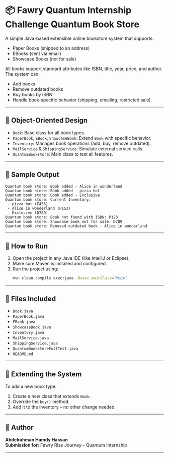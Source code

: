 
# 📦 Fawry Quantum Internship Challenge  Quantum Book Store

A simple Java-based extensible online bookstore system that supports:

- Paper Books (shipped to an address)
- EBooks (sent via email)
- Showcase Books (not for sale)

All books support standard attributes like ISBN, title, year, price, and author. The system can:
- Add books
- Remove outdated books
- Buy books by ISBN
- Handle book-specific behavior (shipping, emailing, restricted sale)

---

## 🧠 Object-Oriented Design

- `Book`: Base class for all book types.
- `PaperBook`, `EBook`, `ShowcaseBook`: Extend `Book` with specific behavior.
- `Inventory`: Manages book operations (add, buy, remove outdated).
- `MailService` & `ShippingService`: Simulate external service calls.
- `QuantumBookstore`: Main class to test all features.

---

## 🧪 Sample Output

```
Quantum book store: Book added - Alice in wonderland
Quantum book store: Book added - pizza hot
Quantum book store: Book added - Exclusive
Quantum book store: Current Inventory:
 - pizza hot (E456)
 - Alice in wonderland (P153)
 - Exclusive (D789)
Quantum book store: Book not found with ISBN: P123
Quantum book store: Showcase book not for sale: D789
Quantum book store: Removed outdated book - Alice in wonderland
```

---
## 🚀 How to Run

1. Open the project in any Java IDE (like IntelliJ or Eclipse).
2. Make sure Maven is installed and configured.
3. Run the project using:
   ```bash
   mvn clean compile exec:java -Dexec.mainClass="Main"
   ```

---

## 📂 Files Included

- `Book.java`
- `PaperBook.java`
- `EBook.java`
- `ShowcaseBook.java`
- `Inventory.java`
- `MailService.java`
- `ShippingService.java`
- `QuantumBookstoreFullTest.java`
- `README.md`

---

## 🚀 Extending the System

To add a new book type:
1. Create a new class that extends `Book`.
2. Override the `buy()` method.
3. Add it to the inventory – no other change needed.

---

## 📌 Author

**Abdelrahman Hamdy Hassan**  
**Submission for:** Fawry Rise Journey – Quantum Internship


---
